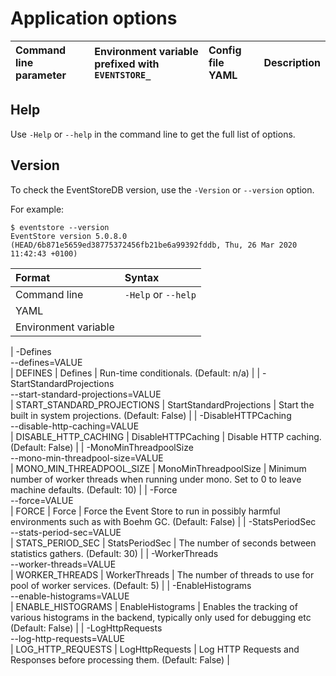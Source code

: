 # Application options

| Command line parameter | Environment variable prefixed with `EVENTSTORE_` | Config file YAML | Description |
|:------------|:---------------|:----------|:-------|

## Help

Use `-Help` or `--help` in the command line to get the full list of options.

## Version

To check the EventStoreDB version, use the `-Version` or `--version` option.

For example:

```
$ eventstore --version
EventStore version 5.0.8.0 (HEAD/6b871e5659ed38775372456fb21be6a99392fddb, Thu, 26 Mar 2020 11:42:43 +0100)
```

| Format               | Syntax |
| :------------------- | :----- |
| Command line         | `-Help` or `--help` |
| YAML                 |  |
| Environment variable |  | 



| -Defines<br/>--defines=VALUE<br/> | DEFINES | Defines | Run-time conditionals. (Default: n/a) |
| -StartStandardProjections<br/>--start-standard-projections=VALUE<br/> | START_STANDARD_PROJECTIONS | StartStandardProjections | Start the built in system projections. (Default: False) |
| -DisableHTTPCaching<br/>--disable-http-caching=VALUE<br/> | DISABLE_HTTP_CACHING | DisableHTTPCaching | Disable HTTP caching. (Default: False) |
| -MonoMinThreadpoolSize<br/>--mono-min-threadpool-size=VALUE<br/> | MONO_MIN_THREADPOOL_SIZE | MonoMinThreadpoolSize | Minimum number of worker threads when running under mono. Set to 0 to leave machine defaults. (Default: 10) |
| -Force<br/>--force=VALUE<br/> | FORCE | Force | Force the Event Store to run in possibly harmful environments such as with Boehm GC. (Default: False) |
| -StatsPeriodSec<br/>--stats-period-sec=VALUE<br/> | STATS_PERIOD_SEC | StatsPeriodSec | The number of seconds between statistics gathers. (Default: 30) |
| -WorkerThreads<br/>--worker-threads=VALUE<br/> | WORKER_THREADS | WorkerThreads | The number of threads to use for pool of worker services. (Default: 5) |
| -EnableHistograms<br/>--enable-histograms=VALUE<br/> | ENABLE_HISTOGRAMS | EnableHistograms | Enables the tracking of various histograms in the backend, typically only used for debugging etc (Default: False) |
| -LogHttpRequests<br/>--log-http-requests=VALUE<br/> | LOG_HTTP_REQUESTS | LogHttpRequests | Log HTTP Requests and Responses before processing them. (Default: False) |
